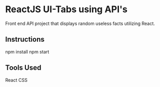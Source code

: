 # ReactJS UI-Tabs using API's
Front end API project that displays random useless facts utilizing React.

## Instructions

npm install
npm start

## Tools Used
React
CSS
